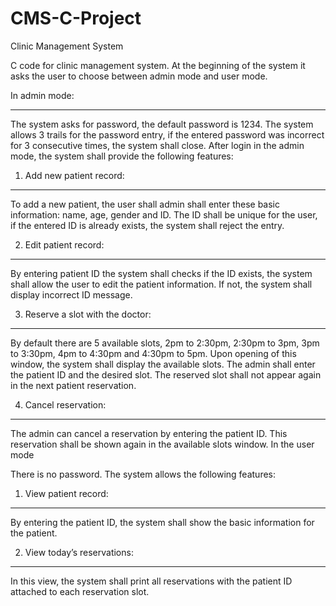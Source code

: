 # CMS-C-Project
Clinic Management System

C code for clinic management system. At the beginning of the system it asks the user to choose
between admin mode and user mode.

In admin mode:
______________
The system asks for password, the default password is 1234. The system allows 3 trails for the password
entry, if the entered password was incorrect for 3 consecutive times, the system shall close. After login
in the admin mode, the system shall provide the following features:

1. Add new patient record:
--------------------------
To add a new patient, the user shall admin shall enter these basic information: name, age, gender and
ID. The ID shall be unique for the user, if the entered ID is already exists, the system shall reject the
entry.

2. Edit patient record:
-----------------------
By entering patient ID the system shall checks if the ID exists, the system shall allow the user to edit the
patient information. If not, the system shall display incorrect ID message.

3. Reserve a slot with the doctor:
----------------------------------
By default there are 5 available slots, 2pm to 2:30pm, 2:30pm to 3pm, 3pm to 3:30pm, 4pm to 4:30pm
and 4:30pm to 5pm. Upon opening of this window, the system shall display the available slots. The
admin shall enter the patient ID and the desired slot. The reserved slot shall not appear again in the next
patient reservation.

4. Cancel reservation:
----------------------
The admin can cancel a reservation by entering the patient ID. This reservation shall be shown again in
the available slots window.
In the user mode


There is no password. The system allows the following features:
1. View patient record:
-----------------------
By entering the patient ID, the system shall show the basic information for the patient.

2. View today’s reservations:
-----------------------------
In this view, the system shall print all reservations with the patient ID attached to each reservation slot.
